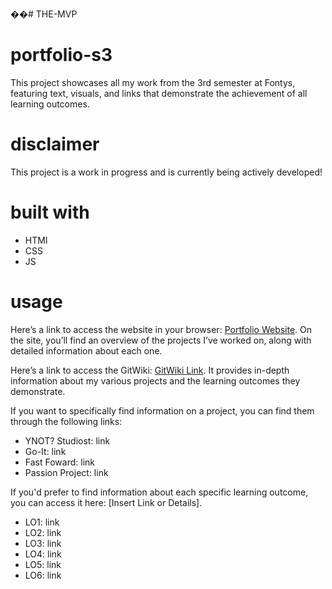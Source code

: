 ��#   T H E - M V P 
# portfolio-s3
This project showcases all my work from the 3rd semester at Fontys, featuring text, visuals, and links that demonstrate the achievement of all learning outcomes.

# disclaimer
This project is a work in progress and is currently being actively developed!
 
 # built with
<ul>
<li>HTMl</li>
<li>CSS</li>
<li>JS</li>
</ul>

# usage
Here’s a link to access the website in your browser: [Portfolio Website](https://arthurjair.github.io/THE-MVP/). On the site, you’ll find an overview of the projects I’ve worked on, along with detailed information about each one.

Here’s a link to access the GitWiki: [GitWiki Link](link.here). It provides in-depth information about my various projects and the learning outcomes they demonstrate.

If you want to specifically find information on a project, you can find them through the following links:
<ul>
<li>YNOT? Studiost: link</li>
<li>Go-It: link</li>
<li>Fast Foward: link</li>
<li>Passion Project: link</li>

</ul>

If you'd prefer to find information about each specific learning outcome, you can access it here: [Insert Link or Details].
<ul>
<li>LO1: link</li>
<li>LO2: link</li>
<li>LO3: link</li>
<li>LO4: link</li>
<li>LO5: link</li>
<li>LO6: link</li>
</ul>
 
 
